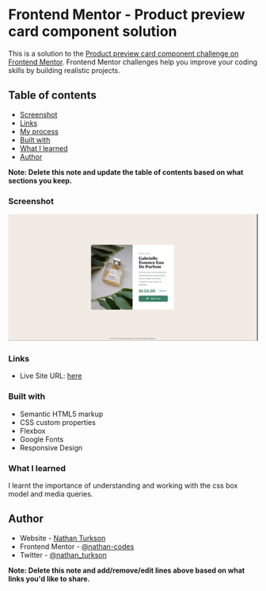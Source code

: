 # Frontend Mentor - Product preview card component solution

This is a solution to the [Product preview card component challenge on Frontend Mentor](https://www.frontendmentor.io/challenges/product-preview-card-component-GO7UmttRfa). Frontend Mentor challenges help you improve your coding skills by building realistic projects. 

## Table of contents


  - [Screenshot](#screenshot)
  - [Links](#links)
  - [My process](#my-process)
  - [Built with](#built-with)
  - [What I learned](#what-i-learned)
  - [Author](#author)


**Note: Delete this note and update the table of contents based on what sections you keep.**



### Screenshot

![](./images/screenshot.PNG)

### Links

- Live Site URL: [here](https://nathan-codes.github.io/product-preview-card-component-Final/)

### Built with

- Semantic HTML5 markup
- CSS custom properties
- Flexbox
- Google Fonts
- Responsive Design 


### What I learned

I learnt the importance of understanding and working with the css box model and media queries.

## Author

- Website - [Nathan Turkson](https://www.your-site.com)
- Frontend Mentor - [@nathan-codes](https://www.frontendmentor.io/profile/nathan-codes)
- Twitter - [@nathan_turkson](https://www.twitter.com/NathanTurkson)

**Note: Delete this note and add/remove/edit lines above based on what links you'd like to share.**
